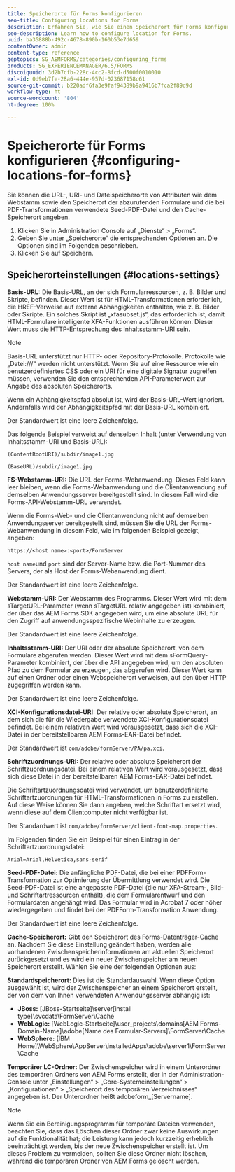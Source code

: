 ```yaml
---
title: Speicherorte für Forms konfigurieren
seo-title: Configuring locations for Forms
description: Erfahren Sie, wie Sie einen Speicherort für Forms konfigurieren.
seo-description: Learn how to configure location for Forms.
uuid: ba35888b-492c-4678-890b-160b53e7d659
contentOwner: admin
content-type: reference
geptopics: SG_AEMFORMS/categories/configuring_forms
products: SG_EXPERIENCEMANAGER/6.5/FORMS
discoiquuid: 3d2b7cfb-228c-4cc2-8fcd-d500f0010010
exl-id: 0d9eb7fe-28a6-444e-957d-023687158c61
source-git-commit: b220adf6fa3e9faf94389b9a9416b7fca2f89d9d
workflow-type: ht
source-wordcount: '804'
ht-degree: 100%

---
```


# Speicherorte für Forms konfigurieren {#configuring-locations-for-forms}

Sie können die URL-, URI- und Dateispeicherorte von Attributen wie dem Webstamm sowie den Speicherort der abzurufenden Formulare und die bei PDF-Transformationen verwendete Seed-PDF-Datei und den Cache-Speicherort angeben.

1. Klicken Sie in Administration Console auf „Dienste“ > „Forms“.
1. Geben Sie unter „Speicherorte“ die entsprechenden Optionen an. Die Optionen sind im Folgenden beschrieben.
1. Klicken Sie auf Speichern.

## Speicherorteinstellungen {#locations-settings}

**Basis-URL:** Die Basis-URL, an der sich Formularressourcen, z. B. Bilder und Skripte, befinden. Dieser Wert ist für HTML-Transformationen erforderlich, die HREF-Verweise auf externe Abhängigkeiten enthalten, wie z. B. Bilder oder Skripte. Ein solches Skript ist „xfasubset.js“, das erforderlich ist, damit HTML-Formulare intelligente XFA-Funktionen ausführen können. Dieser Wert muss die HTTP-Entsprechung des Inhaltsstamm-URI sein.

>[!NOTE]
>
>Basis-URL unterstützt nur HTTP- oder Repository-Protokolle. Protokolle wie „Datei:///“ werden nicht unterstützt. Wenn Sie auf eine Ressource wie ein benutzerdefiniertes CSS oder ein URI für eine digitale Signatur zugreifen müssen, verwenden Sie den entsprechenden API-Parameterwert zur Angabe des absoluten Speicherorts.

Wenn ein Abhängigkeitspfad absolut ist, wird der Basis-URL-Wert ignoriert. Andernfalls wird der Abhängigkeitspfad mit der Basis-URL kombiniert.

 Der Standardwert ist eine leere Zeichenfolge.

 Das folgende Beispiel verweist auf denselben Inhalt (unter Verwendung von Inhaltsstamm-URI und Basis-URL):

`(ContentRootURI)/subdir/image1.jpg`

`(BaseURL)/subdir/image1.jpg`

**FS-Webstamm-URI:** Die URL der Forms-Webanwendung. Dieses Feld kann leer bleiben, wenn die Forms-Webanwendung und die Clientanwendung auf demselben Anwendungsserver bereitgestellt sind. In diesem Fall wird die Forms-API-Webstamm-URL verwendet.

 Wenn die Forms-Web- und die Clientanwendung nicht auf demselben Anwendungsserver bereitgestellt sind, müssen Sie die URL der Forms-Webanwendung in diesem Feld, wie im folgenden Beispiel gezeigt, angeben:

`https://<host name>:<port>/FormServer`

 `host name`und `port` sind der Server-Name bzw. die Port-Nummer des Servers, der als Host der Forms-Webanwendung dient.

 Der Standardwert ist eine leere Zeichenfolge.

**Webstamm-URI:** Der Webstamm des Programms. Dieser Wert wird mit dem sTargetURL-Parameter (wenn sTargetURL relativ angegeben ist) kombiniert, der über das AEM Forms SDK angegeben wird, um eine absolute URL für den Zugriff auf anwendungsspezifische Webinhalte zu erzeugen.

 Der Standardwert ist eine leere Zeichenfolge.

**Inhaltsstamm-URI:** Der URI oder der absolute Speicherort, von dem Formulare abgerufen werden. Dieser Wert wird mit dem sFormQuery-Parameter kombiniert, der über die API angegeben wird, um den absoluten Pfad zu dem Formular zu erzeugen, das abgerufen wird. Dieser Wert kann auf einen Ordner oder einen Webspeicherort verweisen, auf den über HTTP zugegriffen werden kann. 

 Der Standardwert ist eine leere Zeichenfolge.

**XCI-Konfigurationsdatei-URI:** Der relative oder absolute Speicherort, an dem sich die für die Wiedergabe verwendete XCI-Konfigurationsdatei befindet. Bei einem relativen Wert wird vorausgesetzt, dass sich die XCI-Datei in der bereitstellbaren AEM Forms-EAR-Datei befindet. 

Der Standardwert ist `com/adobe/formServer/PA/pa.xci`.

**Schriftzuordnungs-URI:** Der relative oder absolute Speicherort der Schriftzuordnungsdatei. Bei einem relativen Wert wird vorausgesetzt, dass sich diese Datei in der bereitstellbaren AEM Forms-EAR-Datei befindet.

Die Schriftartzuordnungsdatei wird verwendet, um benutzerdefinierte Schriftartzuordnungen für HTML-Transformationen in Forms zu erstellen. Auf diese Weise können Sie dann angeben, welche Schriftart ersetzt wird, wenn diese auf dem Clientcomputer nicht verfügbar ist.

Der Standardwert ist `com/adobe/formServer/client-font-map.properties`.

Im Folgenden finden Sie ein Beispiel für einen Eintrag in der Schriftartzuordnungsdatei: 

`Arial=Arial,Helvetica,sans-serif`

**Seed-PDF-Datei:** Die anfängliche PDF-Datei, die bei einer PDFForm-Transformation zur Optimierung der Übermittlung verwendet wird. Die Seed-PDF-Datei ist eine angepasste PDF-Datei (die nur XFA-Stream-, Bild- und Schriftartressourcen enthält), die dem Formularentwurf und den Formulardaten angehängt wird. Das Formular wird in Acrobat 7 oder höher wiedergegeben und findet bei der PDFForm-Transformation Anwendung. 

Der Standardwert ist eine leere Zeichenfolge.

**Cache-Speicherort:** Gibt den Speicherort des Forms-Datenträger-Cache an. Nachdem Sie diese Einstellung geändert haben, werden alle vorhandenen Zwischenspeicherinformationen am aktuellen Speicherort zurückgesetzt und es wird ein neuer Zwischenspeicher am neuen Speicherort erstellt. Wählen Sie eine der folgenden Optionen aus:

**Standardspeicherort:** Dies ist die Standardauswahl. Wenn diese Option ausgewählt ist, wird der Zwischenspeicher an einem Speicherort erstellt, der von dem von Ihnen verwendeten Anwendungsserver abhängig ist:

* **JBoss:** [JBoss-Startseite]\server\[install type]\svcdata\FormServer\Cache
* **WebLogic:** [WebLogic-Startseite]\user_projects\domains\[AEM Forms-Domain-Name]\adobe\[Name des Formular-Servers]\FormServer\Cache
* **WebSphere:** [IBM Home]\WebSphere\AppServer\installedApps\adobe\server1\FormServer\Cache

**Temporärer LC-Ordner:** Der Zwischenspeicher wird in einem Unterordner des temporären Ordners von AEM Forms erstellt, der in der Administration-Console unter „Einstellungen“ > „Core-Systemeinstellungen“ > „Konfigurationen“ > „Speicherort des temporären Verzeichnisses“ angegeben ist. Der Unterordner heißt adobeform_[Servername].

>[!NOTE]
>
>Wenn Sie ein Bereinigungsprogramm für temporäre Dateien verwenden, beachten Sie, dass das Löschen dieser Ordner zwar keine Auswirkungen auf die Funktionalität hat; die Leistung kann jedoch kurzzeitig erheblich beeinträchtigt werden, bis der neue Zwischenspeicher erstellt ist. Um dieses Problem zu vermeiden, sollten Sie diese Ordner nicht löschen, während die temporären Ordner von AEM Forms gelöscht werden.
